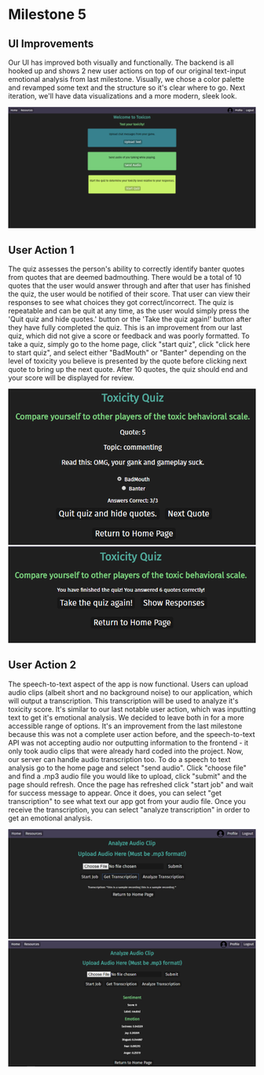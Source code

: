 # Milestone 5

## UI Improvements

Our UI has improved both visually and functionally. The backend is all hooked up and shows 2 new user actions on top of our original text-input emotional analysis from last milestone. Visually, we chose a color palette and revamped some text and the structure so it's clear where to go. Next iteration, we'll have data visualizations and a more modern, sleek look.

![](/m5-screenshots/home-page.png)

## User Action 1

The quiz assesses the person's ability to correctly identify banter quotes from quotes that are deemed badmouthing. There would be a total of 10 quotes that the user would answer through and after that user has finished the quiz, the user would be notified of their score. That user can view their responses to see what choices they got correct/incorrect. The quiz is repeatable and can be quit at any time, as the user would simply press the 'Quit quiz and hide quotes.' button or the 'Take the quiz again!' button after they have fully completed the quiz. This is an improvement from our last quiz, which did not give a score or feedback and was poorly formatted. To take a quiz, simply go to the home page, click "start quiz", click "click here to start quiz", and select either "BadMouth" or "Banter" depending on the level of toxicity you believe is presented by the quote before clicking next quote to bring up the next quote. After 10 quotes, the quiz should end and your score will be displayed for review.

![](/m5-screenshots/quiz-example.png)
![](/m5-screenshots/6-correct.png)

## User Action 2

The speech-to-text aspect of the app is now functional. Users can upload audio clips (albeit short and no background noise) to our application, which will output a transcription. This transcription will be used to analyze it's toxicity score. It's similar to our last notable user action, which was inputting text to get it's emotional analysis. We decided to leave both in for a more accessible range of options. It's an improvement from the last milestone because this was not a complete user action before, and the speech-to-text API was not accepting audio nor outputting information to the frontend - it only took audio clips that were already hard coded into the project. Now, our server can handle audio transcription too. To do a speech to text analysis go to the home page and select "send audio". Click "choose file" and find a .mp3 audio file you would like to upload, click "submit" and the page should refresh. Once the page has refreshed click "start job" and wait for success message to appear. Once it does, you can select "get transcription" to see what text our app got from your audio file. Once you receive the transcription, you can select "analyze transcription" in order to get an emotional analysis. 

![](/m5-screenshots/get_transcription.png)
![](/m5-screenshots/analyze-audio.png)
